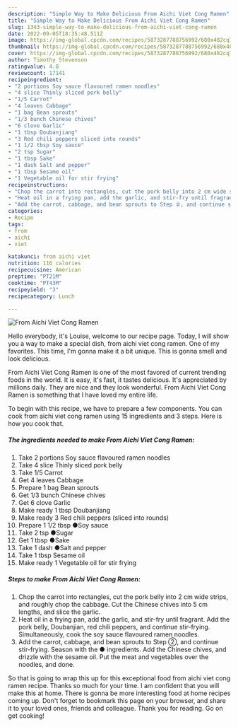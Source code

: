 ```yaml
---
description: "Simple Way to Make Delicious From Aichi Viet Cong Ramen"
title: "Simple Way to Make Delicious From Aichi Viet Cong Ramen"
slug: 1343-simple-way-to-make-delicious-from-aichi-viet-cong-ramen
date: 2022-09-05T18:35:48.511Z
image: https://img-global.cpcdn.com/recipes/5873287788756992/680x482cq70/from-aichi-viet-cong-ramen-recipe-main-photo.jpg
thumbnail: https://img-global.cpcdn.com/recipes/5873287788756992/680x482cq70/from-aichi-viet-cong-ramen-recipe-main-photo.jpg
cover: https://img-global.cpcdn.com/recipes/5873287788756992/680x482cq70/from-aichi-viet-cong-ramen-recipe-main-photo.jpg
author: Timothy Stevenson
ratingvalue: 4.8
reviewcount: 17141
recipeingredient:
- "2 portions Soy sauce flavoured ramen noodles"
- "4 slice Thinly sliced pork belly"
- "1/5 Carrot"
- "4 leaves Cabbage"
- "1 bag Bean sprouts"
- "1/3 bunch Chinese chives"
- "6 clove Garlic"
- "1 tbsp Doubanjiang"
- "3 Red chili peppers sliced into rounds"
- "1 1/2 tbsp Soy sauce"
- "2 tsp Sugar"
- "1 tbsp Sake"
- "1 dash Salt and pepper"
- "1 tbsp Sesame oil"
- "1 Vegetable oil for stir frying"
recipeinstructions:
- "Chop the carrot into rectangles, cut the pork belly into 2 cm wide strips, and roughly chop the cabbage. Cut the Chinese chives into 5 cm lengths, and slice the garlic."
- "Heat oil in a frying pan, add the garlic, and stir-fry until fragrant. Add the pork belly, Doubanjian, red chili peppers, and continue stir-frying. Simultaneously, cook the soy sauce flavoured ramen noodles."
- "Add the carrot, cabbage, and bean sprouts to Step ②, and continue stir-frying. Season with the ● ingredients. Add the Chinese chives, and drizzle with the sesame oil. Put the meat and vegetables over the noodles, and done."
categories:
- Recipe
tags:
- from
- aichi
- viet

katakunci: from aichi viet 
nutrition: 116 calories
recipecuisine: American
preptime: "PT21M"
cooktime: "PT43M"
recipeyield: "3"
recipecategory: Lunch

---
```



![From Aichi Viet Cong Ramen](https://img-global.cpcdn.com/recipes/5873287788756992/680x482cq70/from-aichi-viet-cong-ramen-recipe-main-photo.jpg)

Hello everybody, it's Louise, welcome to our recipe page. Today, I will show you a way to make a special dish, from aichi viet cong ramen. One of my favorites. This time, I'm gonna make it a bit unique. This is gonna smell and look delicious.

From Aichi Viet Cong Ramen is one of the most favored of current trending foods in the world. It is easy, it's fast, it tastes delicious. It's appreciated by millions daily. They are nice and they look wonderful. From Aichi Viet Cong Ramen is something that I have loved my entire life.




To begin with this recipe, we have to prepare a few components. You can cook from aichi viet cong ramen using 15 ingredients and 3 steps. Here is how you cook that.

<!--inarticleads1-->

##### The ingredients needed to make From Aichi Viet Cong Ramen:

1. Take 2 portions Soy sauce flavoured ramen noodles
1. Take 4 slice Thinly sliced pork belly
1. Take 1/5 Carrot
1. Get 4 leaves Cabbage
1. Prepare 1 bag Bean sprouts
1. Get 1/3 bunch Chinese chives
1. Get 6 clove Garlic
1. Make ready 1 tbsp Doubanjiang
1. Make ready 3 Red chili peppers (sliced into rounds)
1. Prepare 1 1/2 tbsp ●Soy sauce
1. Take 2 tsp ●Sugar
1. Get 1 tbsp ●Sake
1. Take 1 dash ●Salt and pepper
1. Take 1 tbsp Sesame oil
1. Make ready 1 Vegetable oil for stir frying




<!--inarticleads2-->

##### Steps to make From Aichi Viet Cong Ramen:

1. Chop the carrot into rectangles, cut the pork belly into 2 cm wide strips, and roughly chop the cabbage. Cut the Chinese chives into 5 cm lengths, and slice the garlic.
1. Heat oil in a frying pan, add the garlic, and stir-fry until fragrant. Add the pork belly, Doubanjian, red chili peppers, and continue stir-frying. Simultaneously, cook the soy sauce flavoured ramen noodles.
1. Add the carrot, cabbage, and bean sprouts to Step ②, and continue stir-frying. Season with the ● ingredients. Add the Chinese chives, and drizzle with the sesame oil. Put the meat and vegetables over the noodles, and done.




So that is going to wrap this up for this exceptional food from aichi viet cong ramen recipe. Thanks so much for your time. I am confident that you will make this at home. There is gonna be more interesting food at home recipes coming up. Don't forget to bookmark this page on your browser, and share it to your loved ones, friends and colleague. Thank you for reading. Go on get cooking!
